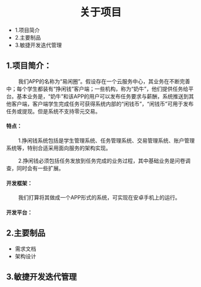 # <center>关于项目
- 1.项目简介
- 2.主要制品
- 3.敏捷开发迭代管理
## 1.项目简介：
&ensp;&ensp;&ensp;&ensp; 我们APP的名称为“易闲圈”。假设存在一个云服务中心，其业务在不断完善中；每个学生都装有“挣闲钱”客户端；一些机构，称为“奶牛”，他们提供任务给平台。基本业务是，“奶牛”和该APP的用户可以发布任务要求与薪酬，系统推送到其他客户端，客户端学生完成任务可获得系统内部的“闲钱币”，“闲钱币”可用于发布任务或提现。但是系统不支持零元交易。
#### 特点：
&ensp;&ensp;&ensp;&ensp; 1.挣闲钱系统包括是学生管理系统、任务管理系统、交易管理系统、账户管理系统等，特别合适采用面向服务的架构实现。

&ensp;&ensp;&ensp;&ensp; 2.挣闲钱必须包括任务发放到任务完成的业务过程，其中基础业务是问卷调查，同时会有一些扩展。

#### 开发框架：
&ensp;&ensp;&ensp;&ensp; 我们打算将其做成一个APP形式的系统，可实现在安卓手机上的运行。
#### 开发平台：

## 2.主要制品
- 需求文档
- 架构设计

## 3.敏捷开发迭代管理